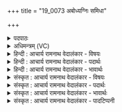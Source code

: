+++
title = "19_0073 अबोध्यग्निः समिधा"

+++
<details><summary>पदपाठः</summary>

अ꣡बो꣢꣯धि। अ꣣ग्निः꣢। स꣣मि꣡धा꣢। स꣣म्। इ꣡धा꣢꣯। ज꣡ना꣢꣯नाम्। प्र꣡ति꣢꣯। धे꣣नु꣢म्। इ꣣व। आयती꣢म्। आ꣣। यती꣢म्। उ꣣षा꣡स꣢म्। य꣣ह्वाः꣢। इ꣣व। प्र꣢। व꣣या꣢म्। उ꣣ज्जि꣡हा꣢नाः। उ꣣त्। जि꣡हा꣢꣯नाः। प्र। भा꣣न꣡वः꣢। स꣣स्रते। ना꣡क꣢꣯म्। अ꣡च्छ꣢꣯। ७३।
</details>

<details><summary>अधिमन्त्रम् (VC)</summary>

- अग्निः
- बुधगविष्टिरावात्रेयौ
- त्रिष्टुप्
- धैवतः
- आग्नेयं काण्डम्
</details>

<details><summary>हिन्दी : आचार्य रामनाथ वेदालंकार - विषयः</summary>

प्रथम मन्त्र में उषाकाल में यज्ञाग्नि और परमात्माग्नि को समिद्ध करने का विषय है।
</details>

<details><summary>हिन्दी : आचार्य रामनाथ वेदालंकार - पदार्थः</summary>

पदार्थान्वय -  प्रथम—यज्ञाग्नि के पक्ष में। (धेनुम् इव) दुधारू गाय के समान (आयतीम्) आती हुई (उषासं प्रति) उषा के काल में (जनानाम्) यजमान-जनों के (समिधा) समिदाधान द्वारा (अग्निः) यज्ञाग्नि (अबोधि) यज्ञवेदि में प्रबुद्ध हुआ है। (वयाम्) शाखा को (उज्जिहानाः) ऊपर ले जाते हुए (यह्वाः इव) विशाल वृक्षों के समान (भानवः) यज्ञाग्नि की ज्वालाएँ (नाकम् अच्छ) सूर्य की ओर (प्र सस्रते) प्रसरण कर रही हैं ॥ द्वितीय—परमात्माग्नि के पक्ष में। (धेनुम् इव) दुधारू गाय के समान (आयतीम्) आती हुई (उषासं प्रति) उषा के काल में (जनानाम्) उपासक जनों के (समिधा) आत्मसमर्पण रूप समिदाधान द्वारा (अग्निः) परमात्माग्नि (अबोधि) हृदय-वेदि में प्रबुद्ध हुआ है। (वयाम्) शाखा को (उज्जिहानाः) ऊपर ले जाते हुए (यह्वाः इव) विशाल वृक्षों के समान (भानवः) परमात्माग्नि के तेज (नाकम् अच्छ) जीवात्मा की ओर (प्र सस्रते) प्रसरण कर रहे हैं ॥१॥ इस मन्त्र में यज्ञाग्नि और परमात्माग्नि रूप दो अर्थों के प्रकाशित होने के कारण श्लेषालङ्कार है और धेनुम् इव, यह्वाः इव में उपमालङ्कार है ॥१॥
</details>

<details><summary>हिन्दी : आचार्य रामनाथ वेदालंकार - भावार्थः</summary>

भावार्थ -  दूध से परिपूर्ण गायों के समान प्रकाश से परिपूर्ण उषाएँ आकाश और भूमि में बिखर गयी हैं। इस शान्तिदायक प्रभात में जैसे अग्निहोत्री लोग यज्ञवेदि में यज्ञाग्नि को प्रदीप्त करते हैं, वैसे ही अध्यात्मयाजी लोग हृदय में परमात्मा को प्रबुद्ध करते हैं। जैसे विशाल वृक्षों की चोटी की शाखाएँ आकाश की ओर जाती हैं, वैसे ही यज्ञवेदि में प्रज्वलित यज्ञाग्नि की ज्वालाएँ सूर्य की ओर और हृदय में जागे हुए परमात्मा के तेज जीवात्मा की ओर जाते हैं ॥१॥
</details>

<details><summary>संस्कृत : आचार्य रामनाथ वेदालंकार - विषयः</summary>

अथोषसि यज्ञाग्निपरमात्माग्न्योः समिन्धनविषयमाह।
</details>

<details><summary>संस्कृत : आचार्य रामनाथ वेदालंकार - पदार्थः</summary>

पदार्थान्वय -  (धेनुम् इव) दोग्ध्रीं गामिव (आयतीम्) आगच्छन्तीम् (उषासम् प्रति२) उषसम् अभिलक्ष्य, उषःकाले इत्यर्थः। उषासम् इत्यत्र अन्येषामपि दृश्यते।’ अ० ६।३।१३७ इति दीर्घः। (समिधा) इध्मेन, आत्मसमर्पणरूपेण समिद्धोमेन वा। आत्मा वा इध्मः। तै० सं० ३।२।१०।३। (अग्निः) यज्ञाग्निः परमात्माग्निर्वा (अबोधि) यज्ञवेद्यां हृदयवेद्यां वा प्रबुद्धो जातः। (वयाम्) शाखाम्। वयाः शाखाः वेतेः, वातायना भवन्ति। निरु० १।७। (प्र उज्जिहानाः३) प्रोद्गमयन्तः। ओहाङ् गतौ, शानच्। (यह्वाः४ इव) महान्तो वृक्षाः इव। यह्व इति महन्नाम। निघं० ३।३। (भानवः) यज्ञवह्नेः ज्वालाः, परमात्माग्नेः तेजोरश्मयो वा (नाकम् अच्छ) सूर्यं जीवात्मानं वा प्रति। नाक इति द्युलोकस्य सूर्यस्य च साधारणं नाम। निघं० १।४। (प्र सस्रते) प्रसरन्ति। प्र पूर्वात् सृ गतौ धातोर्लिटि प्रथमपुरुषबहुवचने रूपम्, व्यत्ययेनात्मनेपदम् ॥१०॥५ अत्र यज्ञाग्निपरमात्माग्निरूपार्थद्वयप्रकाशनाच्छ्लेषालङ्कारः। धेनुमिव, यह्वा इव इत्युभयत्र चोपमालङ्कारः ॥१॥
</details>

<details><summary>संस्कृत : आचार्य रामनाथ वेदालंकार - भावार्थः</summary>

भावार्थ -  पयस्विन्यो धेनव इव प्रकाशपूर्णा उषस्ते नभसि भुवि च विकीर्णाः सन्ति। अस्मिन् शान्तिदायके प्रभाते यथाऽग्निहोत्रिणो यज्ञवेद्यां यज्ञाग्निं प्रदीपयन्ति, तथाऽध्यात्मयाजिनो हृदि परमात्मानं प्रबोधयन्ति। यथा विशालवृक्षाणां शिखरशाखा आकाशं प्रति गच्छन्ति तथा यज्ञवेद्यां प्रज्वलितस्य यज्ञाग्नेर्ज्वालाः सूर्य प्रति, हृदि समुद्बुद्धस्य परमात्मनस्तेजांसि च जीवात्मानं प्रति प्रयान्ति ॥१॥
</details>

<details><summary>संस्कृत : आचार्य रामनाथ वेदालंकार - पादटिप्पनी</summary>

टिप्पनी -   १. ऋ० ५।१।१, य० १५।२४ ऋषिः परमेष्ठी, साम १७४६, अ० १३।२।४६ ऋषिः ब्रह्मा, देवता रोहित आदित्यः। २. उषासम् उषसं प्रति उदयकाले इत्यर्थः—इति वि०। उषःकाले—इति भ०, सा०। ३. प्रोज्जिहानाः प्रोद्गमयन्तः—इति भ०। प्रोद्गमयन्तो वृक्षा इव—इति सा०। ४. यह्वाः महान्त इव वृक्षाः—इति भ०। महान्तो वृक्षा इव—इति ऋ० ५।१।१ भाष्ये द०। ५. दयानन्दर्षिमन्त्रमिमम् ऋग्भाष्ये उपदेश्योपदेशकविषये यजुर्भाष्ये चाग्निविद्याविषये व्याख्यातवान्।
</details>